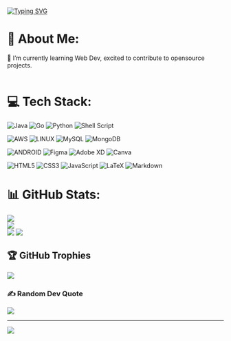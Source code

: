 

<br>

<a href="https://git.io/typing-svg"> <img src="https://readme-typing-svg.herokuapp.com?font=League+Spartan&weight=700&size=25&duration=4000&pause=1500&color=0FF71C&background=43FF5A00&center=true&vCenter=true&width=435&lines=Hello+I+am+Sikindra+Kumar+Yadav" alt="Typing SVG" /></a>


[//]: # (![alt text]&#40;http://url/to/img.png&#41;)

# 💫 About Me:
🎯 I’m currently learning Web Dev, excited to contribute to opensource projects.<br>
<br>


# 💻 Tech Stack:
![Java](https://img.shields.io/badge/java-%23ED8B00.svg?style=for-the-badge&logo=java&logoColor=white)
![Go](https://img.shields.io/badge/go-%2300ADD8.svg?style=for-the-badge&logo=go&logoColor=white)
![Python](https://img.shields.io/badge/python-3670A0?style=for-the-badge&logo=python&logoColor=ffdd54) 
![Shell Script](https://img.shields.io/badge/shell_script-%23121011.svg?style=for-the-badge&logo=gnu-bash&logoColor=white) 


![AWS](https://img.shields.io/badge/AWS-%23FF9900.svg?style=for-the-badge&logo=amazon-aws&logoColor=white)
![LINUX](https://img.shields.io/badge/Linux-FCC624?style=for-the-badge&logo=linux&logoColor=black)
![MySQL](https://img.shields.io/badge/mysql-%2300f.svg?style=for-the-badge&logo=mysql&logoColor=white)
![MongoDB](https://img.shields.io/badge/MongoDB-%234ea94b.svg?style=for-the-badge&logo=mongodb&logoColor=white)

![ANDROID](https://img.shields.io/badge/android-%2320232a.svg?style=for-the-badge&logo=android&logoColor=%a4c639)
![Figma](https://img.shields.io/badge/figma-%23F24E1E.svg?style=for-the-badge&logo=figma&logoColor=white)
![Adobe XD](https://img.shields.io/badge/Adobe%20XD-470137?style=for-the-badge&logo=Adobe%20XD&logoColor=#FF61F6)
![Canva](https://img.shields.io/badge/Canva-%2300C4CC.svg?style=for-the-badge&logo=Canva&logoColor=white)

![HTML5](https://img.shields.io/badge/html5-%23E34F26.svg?style=for-the-badge&logo=html5&logoColor=white)
![CSS3](https://img.shields.io/badge/css3-%231572B6.svg?style=for-the-badge&logo=css3&logoColor=white)
![JavaScript](https://img.shields.io/badge/javascript-%23323330.svg?style=for-the-badge&logo=javascript&logoColor=%23F7DF1E)
![LaTeX](https://img.shields.io/badge/latex-%23008080.svg?style=for-the-badge&logo=latex&logoColor=white) 
![Markdown](https://img.shields.io/badge/markdown-%23000000.svg?style=for-the-badge&logo=markdown&logoColor=white)


# 📊 GitHub Stats:
![](https://github-readme-stats.vercel.app/api?username=Sikindra1&theme=chartreuse-dark&hide_border=false&include_all_commits=true&count_private=true)<br/>
![](https://github-readme-streak-stats.herokuapp.com/?user=Sikindra1&theme=chartreuse-dark&hide_border=false)<br/>
![](https://github-profile-summary-cards.vercel.app/api/cards/profile-details?username=Sikindra1&theme=monokai)
![](https://github-readme-stats.vercel.app/api/top-langs/?username=Sikindra1&theme=chartreuse-dark&hide_border=false&include_all_commits=true&count_private=true&layout=compact)

## 🏆 GitHub Trophies
![](https://github-profile-trophy.vercel.app/?username=Sikindra1&theme=matrix&no-frame=false&no-bg=false&margin-w=4)



[//]: # (## 🐦 Latest Tweet)
[//]: # ([![]&#40;https://gtce.itsvg.in/api?username=https://twitter.com/krishnakumarjnk&#41;]&#40;https://github.com/VishwaGauravIn/github-twitter-card-embed&#41;)

### ✍️ Random Dev Quote
![](https://quotes-github-readme.vercel.app/api?type=horizontal&theme=merko)

---
[![](https://visitcount.itsvg.in/api?id=Sikindra1&icon=8&color=1)](https://visitcount.itsvg.in)




